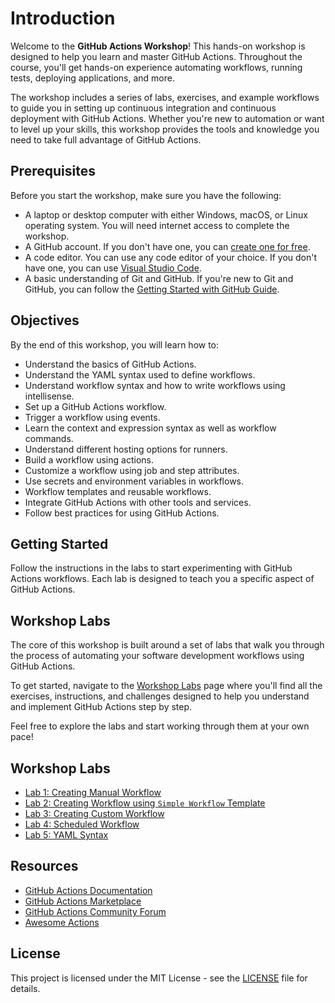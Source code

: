 # Introduction

Welcome to the **GitHub Actions Workshop**! This hands-on workshop is designed to help you learn and master GitHub Actions. Throughout the course, you'll get hands-on experience automating workflows, running tests, deploying applications, and more.

The workshop includes a series of labs, exercises, and example workflows to guide you in setting up continuous integration and continuous deployment with GitHub Actions. Whether you're new to automation or want to level up your skills, this workshop provides the tools and knowledge you need to take full advantage of GitHub Actions.

## Prerequisites

Before you start the workshop, make sure you have the following:

- A laptop or desktop computer with either Windows, macOS, or Linux operating system. You will need internet access to complete the workshop.
- A GitHub account. If you don't have one, you can [create one for free](http://github.com).
- A code editor. You can use any code editor of your choice. If you don't have one, you can use [Visual Studio Code](https://code.visualstudio.com/).
- A basic understanding of Git and GitHub. If you're new to Git and GitHub, you can follow the [Getting Started with GitHub Guide](https://guides.github.com/activities/hello-world/).

## Objectives

By the end of this workshop, you will learn how to:

- Understand the basics of GitHub Actions.
- Understand the YAML syntax used to define workflows.
- Understand workflow syntax and how to write workflows using intellisense.
- Set up a GitHub Actions workflow.
- Trigger a workflow using events.
- Learn the context and expression syntax as well as workflow commands.
- Understand different hosting options for runners.
- Build a workflow using actions.
- Customize a workflow using job and step attributes.
- Use secrets and environment variables in workflows.
- Workflow templates and reusable workflows.
- Integrate GitHub Actions with other tools and services.
- Follow best practices for using GitHub Actions.

## Getting Started

Follow the instructions in the labs to start experimenting with GitHub Actions workflows. Each lab is designed to teach you a specific aspect of GitHub Actions.

## Workshop Labs

The core of this workshop is built around a set of labs that walk you through the process of automating your software development workflows using GitHub Actions.

To get started, navigate to the [Workshop Labs](./workshop-labs.md) page where you'll find all the exercises, instructions, and challenges designed to help you understand and implement GitHub Actions step by step.

Feel free to explore the labs and start working through them at your own pace!

## Workshop Labs

- [Lab 1: Creating Manual Workflow](./labs/intro-manual-workflow.md)
- [Lab 2: Creating Workflow using `Simple Workflow` Template](./labs/intro-simple-workflow.md)
- [Lab 3: Creating Custom Workflow](./labs/intro-custom-workflow.md)
- [Lab 4: Scheduled Workflow](./labs/intro-custom-workflow.md)
- [Lab 5: YAML Syntax](./labs/intro-yaml-syntax.md)

## Resources

- [GitHub Actions Documentation](https://docs.github.com/en/actions)
- [GitHub Actions Marketplace](https://github.com/marketplace?type=actions)
- [GitHub Actions Community Forum](https://github.community/c/github-actions/42)
- [Awesome Actions](https://github.com/sdras/awesome-actions)

## License

This project is licensed under the MIT License - see the [LICENSE](LICENSE) file for details.
